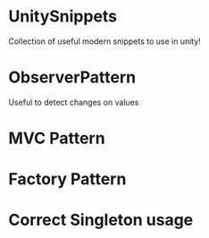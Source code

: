 # UnitySnippets
Collection of useful modern snippets to use in unity!


# ObserverPattern

Useful to detect changes on values

# MVC Pattern

# Factory Pattern

# Correct Singleton usage

